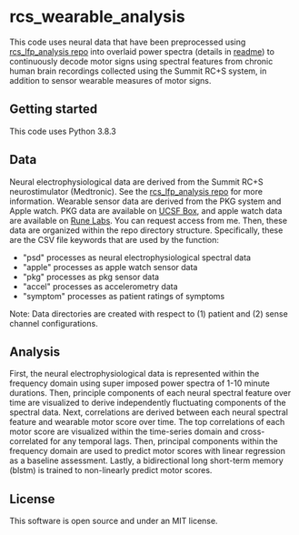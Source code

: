 # rcs_wearable_analysis

This code uses neural data that have been preprocessed using [rcs_lfp_analysis repo](https://github.com/molaruna/rcs_lfp_analysis) 
into overlaid power spectra (details in [readme](https://github.com/molaruna/rcs_lfp_analysis/blob/main/README.md)) to continuously decode motor signs using spectral features from chronic human brain recordings collected using the Summit RC+S system, in addition to sensor wearable measures of motor signs. 

## Getting started
This code uses Python 3.8.3


## Data
Neural electrophysiological data are derived from the Summit RC+S neurostimulator (Medtronic). See the [rcs_lfp_analysis repo](https://github.com/molaruna/rcs_lfp_analysis) for more information. Wearable sensor data are derived from the PKG system and Apple watch. PKG data are available on [UCSF Box](https://ucsf.app.box.com/folder/0), and apple watch data are available on [Rune Labs](https://app.runelabs.io/patients). You can request access from me. Then, these data are organized within the repo directory structure. Specifically, these are the CSV file keywords that are used by the function:<br/>
* "psd" processes as neural electrophysiological spectral data
* "apple" processes as apple watch sensor data
* "pkg" processes as pkg sensor data
* "accel" processes  as accelerometry data
* "symptom" processes as patient ratings of symptoms

Note: Data directories are created with respect to (1) patient and (2) sense channel configurations. 
 
## Analysis
First, the neural electrophysiological data is represented within the frequency domain using super imposed power spectra of 1-10 minute durations. Then, principle components of each neural spectral feature over time are visualized to derive independently fluctuating components of the spectral data. Next, correlations are derived between each neural spectral feature and wearable motor score over time. The top correlations of each motor score are visualized within the time-series domain and cross-correlated for any temporal lags. Then,  principal components within the frequency domain are used to predict motor scores with linear regression as a baseline assessment. Lastly, a bidirectional long short-term memory (blstm) is trained to non-linearly predict motor scores.
  
## License
This software is open source and under an MIT license.
